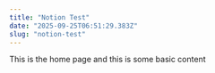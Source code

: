 ```yaml
---
title: "Notion Test"
date: "2025-09-25T06:51:29.383Z"
slug: "notion-test"
---
```



This is the home page and this is some basic content

